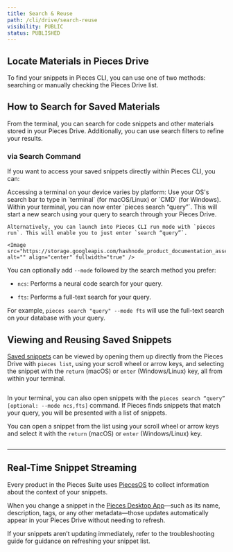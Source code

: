 ```yaml
---
title: Search & Reuse
path: /cli/drive/search-reuse
visibility: PUBLIC
status: PUBLISHED
---
```


## Locate Materials in Pieces Drive

To find your snippets in Pieces CLI, you can use one of two methods: searching or manually checking the Pieces Drive list.

## How to Search for Saved Materials

From the terminal, you can search for code snippets and other materials stored in your Pieces Drive. Additionally, you can use search filters to refine your results.

### via Search Command

If you want to access your saved snippets directly within Pieces CLI, you can:

<Steps>
  <Step title="Open a Terminal">
    Accessing a terminal on your device varies by platform: Use your OS's search bar to type in `terminal` (for macOS/Linux) or `CMD` (for Windows).
  </Step>

  <Step title="Enter Search Command">
    Within your terminal, you can now enter `pieces search “query”`. This will start a new search using your query to search through your Pieces Drive.

    Alternatively, you can launch into Pieces CLI run mode with `pieces run`. This will enable you to just enter `search “query”`.

    <Image src="https://storage.googleapis.com/hashnode_product_documentation_assets/cli_assets/pieces_drive/search_reuse/ncs_search_results.png" alt="" align="center" fullwidth="true" />
  </Step>
</Steps>

You can optionally add `--mode` followed by the search method you prefer:

* `ncs`: Performs a neural code search for your query.

* `fts`: Performs a full-text search for your query.

For example, `pieces search "query" --mode fts` will use the full-text search on your database with your query.

## Viewing and Reusing Saved Snippets

[Saved snippets](/products/cli/drive/saving-materials) can be viewed by opening them up directly from the Pieces Drive with `pieces list`, using your scroll wheel or arrow keys, and selecting the snippet with the `return` (macOS) or `enter` (Windows/Linux) key, all from within your terminal.

<Image src="https://storage.googleapis.com/hashnode_product_documentation_assets/cli_assets/pieces_drive/search_reuse/pieces_drive_list.png" alt="" align="center" fullwidth="true" />

In your terminal, you can also open snippets with the `pieces search “query” [optional: --mode ncs,fts]` command. If Pieces finds snippets that match your query, you will be presented with a list of snippets.

You can open a snippet from the list using your scroll wheel or arrow keys and select it with the `return` (macOS) or `enter` (Windows/Linux) key.

<Image src="https://storage.googleapis.com/hashnode_product_documentation_assets/cli_assets/pieces_drive/search_reuse/search_snippets.gif" alt="" align="middle" fullwidth="true" />

***

## Real-Time Snippet Streaming

Every product in the Pieces Suite uses [PiecesOS](/products/core-dependencies/pieces-os) to collect information about the context of your snippets.

When you change a snippet in the [Pieces Desktop App](/products/desktop)—such as its name, description, tags, or any other metadata—those updates automatically appear in your Pieces Drive without needing to refresh.

<Callout type="tip">
  If your snippets aren’t updating immediately, refer to the troubleshooting guide for guidance on refreshing your snippet list.
</Callout>
